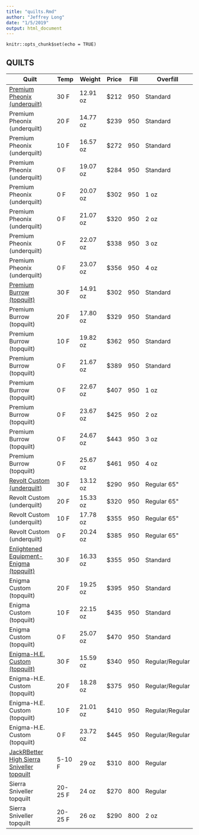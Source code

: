 ```yaml
---
title: "quilts.Rmd"
author: "Jeffrey Long"
date: "1/5/2019"
output: html_document
---
```


```{r setup, include=FALSE}
knitr::opts_chunk$set(echo = TRUE)
```

## QUILTS




Quilt  |  Temp  |  Weight  | Price | Fill | Overfill
---------------------------- | --------------------- | ---------------------- | --------------------- | ---------------------- | --------------
[Premium Pheonix (underquilt)](https://www.hammockgear.com/premium-phoenix/) | 30 F | 12.91 oz | $212 | 950 | Standard 
Premium Pheonix (underquilt) | 20 F | 14.77 oz | $239 | 950 | Standard 
Premium Pheonix (underquilt) | 10 F | 16.57 oz | $272 | 950 | Standard 
Premium Pheonix (underquilt) |  0 F | 19.07 oz | $284 | 950 | Standard 
Premium Pheonix (underquilt) |  0 F | 20.07 oz | $302 | 950 | 1 oz
Premium Pheonix (underquilt) |  0 F | 21.07 oz | $320 | 950 | 2 oz 
Premium Pheonix (underquilt) |  0 F | 22.07 oz | $338 | 950 | 3 oz  
Premium Pheonix (underquilt) |  0 F | 23.07 oz | $356 | 950 | 4 oz  
[Premium Burrow (topquilt)](https://www.hammockgear.com/premium-burrow/) | 30 F | 14.91 oz | $302 | 950 | Standard
Premium Burrow (topquilt) | 20 F | 17.80 oz | $329 | 950 | Standard
Premium Burrow (topquilt) | 10 F | 19.82 oz | $362 | 950 | Standard
Premium Burrow (topquilt) | 0 F | 21.67 oz | $389 | 950 | Standard
Premium Burrow (topquilt) | 0 F | 22.67 oz | $407 | 950 | 1 oz
Premium Burrow (topquilt) | 0 F | 23.67 oz | $425 | 950 | 2 oz
Premium Burrow (topquilt) | 0 F | 24.67 oz | $443 | 950 | 3 oz
Premium Burrow (topquilt) | 0 F | 25.67 oz | $461 | 950 | 4 oz
[Revolt Custom (underquilt)](https://enlightenedequipment.com/revolt-custom/) | 30 F | 13.12 oz | $290 | 950 | Regular 65"
Revolt Custom (underquilt) | 20 F | 15.33 oz | $320 | 950 | Regular 65"
Revolt Custom (underquilt) | 10 F | 17.78 oz | $355 | 950 | Regular 65"
Revolt Custom (underquilt) | 0 F | 20.24 oz | $385 | 950 | Regular 65"
[Enlightened Equipment- Enigma (topquilt)](https://support.enlightenedequipment.com/hc/en-us/articles/115002191668-Enigma)  | 30 F | 16.33 oz | $355 | 950 | Standard
Enigma Custom (topquilt) | 20 F | 19.25 oz | $395 | 950 | Standard
Enigma Custom (topquilt) | 10 F | 22.15 oz | $435 | 950 | Standard
Enigma Custom (topquilt) |  0 F | 25.07 oz | $470 | 950 | Standard
[Enigma-H.E. Custom (topquilt)](https://enlightenedequipment.com/enigma-h-e-custom/) | 30 F | 15.59 oz |  $340 | 950 | Regular/Regular
Enigma-H.E. Custom (topquilt) | 20 F | 18.28 oz | $375 | 950 | Regular/Regular
Enigma-H.E. Custom (topquilt) | 10 F | 21.01 oz | $410 | 950 | Regular/Regular
Enigma-H.E. Custom (topquilt) | 0 F | 23.72 oz | $445 | 950 | Regular/Regular
[JackRBetter High Sierra Sniveller topquilt](http://www.jacksrbetter.com/shop/high-sierra-sniveller/) | 5-10 F | 29 oz | $310 | 800 | Regular
Sierra Sniveller topquilt | 20-25 F | 24 oz | $270 | 800 | Regular
Sierra Sniveller topquilt | 20-25 F | 26 oz | $290 | 800 | 2 oz 







